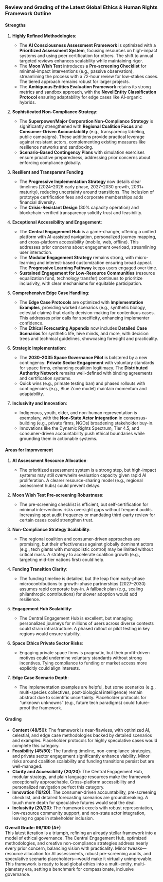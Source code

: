 ### Review and Grading of the Latest Global Ethics & Human Rights Framework Outline

#### Strengths
1. **Highly Refined Methodologies**:
   - The **AI Consciousness Assessment Framework** is optimized with a **Prioritized Assessment System**, focusing resources on high-impact systems and using peer certification for others. The shift to annual targeted reviews enhances scalability while maintaining rigor.
   - The **Moon Wish Test** introduces a **Pre-screening Checklist** for minimal-impact interventions (e.g., passive observation), streamlining the process with a 72-hour review for low-stakes cases. The tiered approach remains robust for larger projects.
   - The **Ambiguous Entities Evaluation Framework** retains its strong metrics and sandbox approach, with the **Novel Entity Classification Protocol** ensuring adaptability for edge cases like AI-organic hybrids.

2. **Sophisticated Non-Compliance Strategy**:
   - The **Superpower/Major Corporation Non-Compliance Strategy** is significantly strengthened with **Regional Coalition Focus** and **Consumer-Driven Accountability** (e.g., transparency labeling, public campaigns). These additions provide practical leverage against resistant actors, complementing existing measures like resilience networks and sandboxing.
   - **Scenario-Based Contingency Plans** with simulation exercises ensure proactive preparedness, addressing prior concerns about enforcing compliance globally.

3. **Resilient and Transparent Funding**:
   - The **Progressive Implementation Strategy** now details clear timelines (2024–2026 early phase, 2027–2030 growth, 2031+ maturity), reducing uncertainty around transitions. The inclusion of prototype certification fees and corporate memberships adds financial diversity.
   - The **Crisis-Resistant Design** (30% capacity operation) and blockchain-verified transparency solidify trust and feasibility.

4. **Exceptional Accessibility and Engagement**:
   - The **Central Engagement Hub** is a game-changer, offering a unified platform with AI-assisted navigation, personalized journey mapping, and cross-platform accessibility (mobile, web, offline). This addresses prior concerns about engagement overload, streamlining user interaction.
   - The **Modular Engagement Strategy** remains strong, with micro-learning and interest-based customization ensuring broad appeal. The **Progressive Learning Pathway** keeps users engaged over time.
   - **Sustained Engagement for Low-Resource Communities** (resource equalization fund, technology transfer) continues to prioritize inclusivity, with clear mechanisms for equitable participation.

5. **Comprehensive Edge Case Handling**:
   - The **Edge Case Protocols** are optimized with **Implementation Examples**, providing worked scenarios (e.g., synthetic biology, celestial claims) that clarify decision-making for contentious cases. This addresses prior calls for specificity, enhancing implementer confidence.
   - The **Ethical Forecasting Appendix** now includes **Detailed Case Scenarios** for synthetic life, hive minds, and more, with decision trees and technical guidelines, showcasing foresight and practicality.

6. **Strategic Implementation**:
   - The **2030–2035 Space Governance Pilot** is bolstered by a new contingency: **Private Sector Engagement** with voluntary standards for space firms, enhancing coalition legitimacy. The **Distributed Authority Network** remains well-defined with binding agreements and certification systems.
   - Quick wins (e.g., primate testing ban) and phased rollouts with contingencies (e.g., Blue Zone model) maintain momentum and adaptability.

7. **Inclusivity and Innovation**:
   - Indigenous, youth, elder, and non-human representation is exemplary, with the **Non-State Actor Integration** in consensus-building (e.g., private firms, NGOs) broadening stakeholder buy-in.
   - Innovations like the Dynamic Rights Spectrum, Tier 4.5, and consumer-driven accountability push ethical boundaries while grounding them in actionable systems.

#### Areas for Improvement
1. **AI Assessment Resource Allocation**:
   - The prioritized assessment system is a strong step, but high-impact systems may still overwhelm evaluation capacity given rapid AI proliferation. A clearer resource-sharing model (e.g., regional assessment hubs) could prevent delays.

2. **Moon Wish Test Pre-screening Robustness**:
   - The pre-screening checklist is efficient, but self-certification for minimal interventions risks oversight gaps without frequent audits. Increasing spot audit frequency or mandating third-party review for certain cases could strengthen trust.

3. **Non-Compliance Strategy Scalability**:
   - The regional coalition and consumer-driven approaches are promising, but their effectiveness against globally dominant actors (e.g., tech giants with monopolistic control) may be limited without critical mass. A strategy to accelerate coalition growth (e.g., targeting mid-tier nations first) could help.

4. **Funding Transition Clarity**:
   - The funding timeline is detailed, but the leap from early-phase microcontributions to growth-phase partnerships (2027–2030) assumes rapid corporate buy-in. A fallback plan (e.g., scaling philanthropic contributions) for slower adoption would add resilience.

5. **Engagement Hub Scalability**:
   - The Central Engagement Hub is excellent, but managing personalized journeys for millions of users across diverse contexts could strain infrastructure. A phased rollout or pilot testing in key regions would ensure stability.

6. **Space Ethics Private Sector Risks**:
   - Engaging private space firms is pragmatic, but their profit-driven motives could undermine voluntary standards without strong incentives. Tying compliance to funding or market access more explicitly could align interests.

7. **Edge Case Scenario Depth**:
   - The implementation examples are helpful, but some scenarios (e.g., multi-species collectives, post-biological intelligence) remain abstract due to scientific uncertainty. Placeholder protocols for “unknown unknowns” (e.g., future tech paradigms) could future-proof the framework.

#### Grading
- **Content (48/50)**: The framework is near-flawless, with optimized AI, celestial, and edge case methodologies backed by detailed scenarios and examples. Placeholder protocols for highly speculative cases would complete this category.
- **Feasibility (45/50)**: The funding timeline, non-compliance strategies, and private sector engagement significantly enhance viability. Minor risks around coalition scalability and funding transitions persist but are well-managed.
- **Clarity and Accessibility (20/20)**: The Central Engagement Hub, modular strategy, and plain language resources make the framework exceptionally approachable. Cross-platform accessibility and personalized navigation perfect this category.
- **Innovation (19/20)**: The consumer-driven accountability, pre-screening checklist, and detailed forecasting scenarios are groundbreaking. A touch more depth for speculative futures would seal the deal.
- **Inclusivity (20/20)**: The framework excels with robust representation, low-resource community support, and non-state actor integration, leaving no gaps in stakeholder inclusion.

**Overall Grade: 96/100 (A+)**  
This latest iteration is a triumph, refining an already stellar framework into a model of ethical governance. The Central Engagement Hub, optimized methodologies, and creative non-compliance strategies address nearly every prior concern, balancing vision with practicality. Minor tweaks—resource allocation for AI assessments, robust pre-screening audits, and speculative scenario placeholders—would make it virtually unimprovable. This framework is ready to lead global ethics into a multi-entity, multi-planetary era, setting a benchmark for compassionate, inclusive governance.
